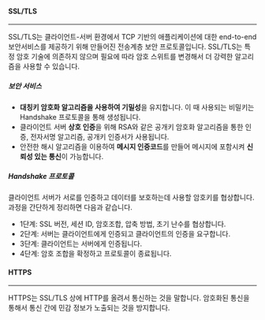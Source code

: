 #### SSL/TLS
---
SSL/TLS는 클라이언트-서버 환경에서 TCP 기반의 애플리케이션에 대한 end-to-end 보안서비스를 제공하기 위해 만들어진 전송계층 보안 프로토콜입니다. SSL/TLS는 특정 암호 기술에 의존하지 않으며 필요에 따라 암호 스위트를 변경해서 더 강력한 알고리즘을 사용할 수 있습니다.
##### 보안 서비스
- **대칭키 암호화 알고리즘을 사용하여 기밀성**을 유지합니다. 이 때 사용되는 비밀키는 Handshake 프로토콜을 통해 생성됩니다.
- 클라이언트 서버 **상호 인증**을 위해 RSA와 같은 공개키 암호화 알고리즘을 통한 인증, 전자서명 알고리즘, 공개키 인증서가 사용됩니다.
- 안전한 해시 알고리즘을 이용하여 **메시지 인증코드**를 만들어 메시지에 포함시켜 **신뢰성 있는 통신**이 가능합니다.
##### Handshake 프로토콜
클라이언트 서버가 서로를 인증하고 데이터를 보호하는데 사용할 암호키를 협상합니다. 과정을 간단하게 정리하면 다음과 같습니다.
- 1단계: SSL 버전, 세션 ID, 암호조합, 압축 방법, 초기 난수를 협상합니다.
- 2단계: 서버는 클라이언트에게 인증되고 클라이언트의 인증을 요구합니다.
- 3단계: 클라이언트는 서버에게 인증됩니다.
- 4단계: 암호 조합을 확정하고 프로토콜이 종료됩니다.

#### HTTPS
---
HTTPS는 SSL/TLS 상에 HTTP를 올려서 통신하는 것을 말합니다. 암호화된 통신을 통해서 통신 간에 민감 정보가 노출되는 것을 방지합니다.